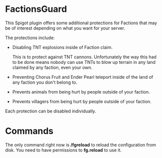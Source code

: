 # FactionsGuard
This Spigot plugin offers some additional protections for Factions that may be of interest depending on what you want for your server.

The protections include:
* Disabling TNT explosions inside of Faction claim.

  This is to protect against TNT cannons. Unfortunately the way this had to be done means nobody can use TNTs to blow up terrain in any land claimed by any faction, even your own.

* Preventing Chorus Fruit and Ender Pearl teleport inside of the land of any faction you don't belong to.
* Prevents animals from being hurt by people outside of your faction.
* Prevents villagers from being hurt by people outside of your faction.

Each protection can be disabled individually.

# Commands
The only command right now is **/fgreload** to reload the configuration from disk.
You need to have permissions to **fg.reload** to use it.
